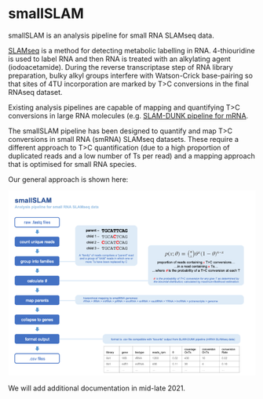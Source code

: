 # smallSLAM
smallSLAM is an analysis pipeline for small RNA SLAMseq data.  

[SLAMseq](https://www.nature.com/articles/nmeth.4435) is a method for detecting metabolic labelling in RNA.  4-thiouridine is used to label RNA and then RNA is treated with an alkylating agent (iodoacetamide).  During the reverse transcriptase step of RNA library preparation, bulky alkyl groups interfere with Watson-Crick base-pairing so that sites of 4TU incorporation are marked by T>C conversions in the final RNAseq dataset.  

Existing analysis pipelines are capable of mapping and quantifying T>C conversions in large RNA molecules (e.g. [SLAM-DUNK pipeline for mRNA](https://t-neumann.github.io/slamdunk/).  

The smallSLAM pipeline has been designed to quantify and map T>C conversions in small RNA (smRNA) SLAMseq datasets.  These require a different approach to T>C quantification (due to a high proportion of duplicated reads and a low number of Ts per read) and a mapping approach that is optimised for small RNA species.  

Our general approach is shown here:

![](smallSLAM.png)

We will add additional documentation in mid-late 2021.  
